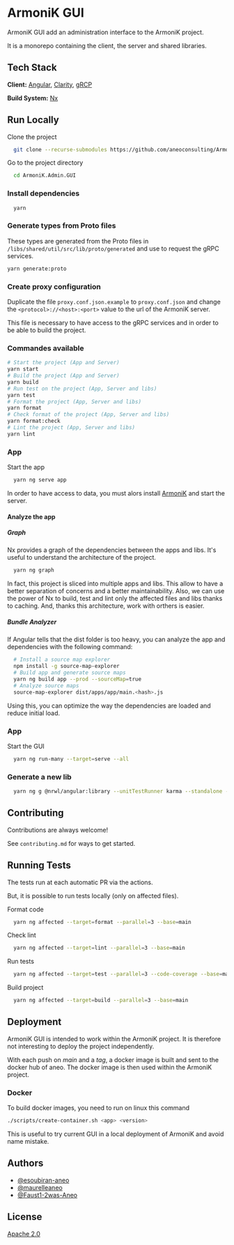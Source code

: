 # ArmoniK GUI

ArmoniK GUI add an administration interface to the ArmoniK project.

It is a monorepo containing the client, the server and shared libraries.

## Tech Stack

**Client:** [Angular](https://angular.io), [Clarity](https://clarity.design/), [gRCP](https://grpc.io/)

**Build System:** [Nx](https://nx.dev/)

## Run Locally

Clone the project

```bash
  git clone --recurse-submodules https://github.com/aneoconsulting/ArmoniK.Admin.GUI
```

Go to the project directory

```bash
  cd ArmoniK.Admin.GUI
```

### Install dependencies

```bash
  yarn
```

### Generate types from Proto files

These types are generated from the Proto files in `/libs/shared/util/src/lib/proto/generated` and use to request the gRPC services.

```sh
yarn generate:proto
```

### Create proxy configuration

Duplicate the file `proxy.conf.json.example` to `proxy.conf.json` and change the `<protocol>://<host>:<port>` value to the url of the ArmoniK server.

This file is necessary to have access to the gRPC services and in order to be able to build the project.

### Commandes available

```sh
# Start the project (App and Server)
yarn start
# Build the project (App and Server)
yarn build
# Run test on the project (App, Server and libs)
yarn test
# Format the project (App, Server and libs)
yarn format
# Check format of the project (App, Server and libs)
yarn format:check
# Lint the project (App, Server and libs)
yarn lint
```

### App

Start the app

```bash
  yarn ng serve app
```

In order to have access to data, you must alors install [ArmoniK](https://github.com/aneoconsulting/ArmoniK) and start the server.

#### Analyze the app

##### Graph

Nx provides a graph of the dependencies between the apps and libs. It's useful to understand the architecture of the project.

```bash
  yarn ng graph
```

In fact, this project is sliced into multiple apps and libs. This allow to have a better separation of concerns and a better maintainability. Also, we can use the power of Nx to build, test and lint only the affected files and libs thanks to caching. And, thanks this architecture, work with orthers is easier.

##### Bundle Analyzer

If Angular tells that the dist folder is too heavy, you can analyze the app and dependencies with the following command:

```bash
  # Install a source map explorer
  npm install -g source-map-explorer
  # Build app and generate source maps
  yarn ng build app --prod --sourceMap=true
  # Analyze source maps
  source-map-explorer dist/apps/app/main.<hash>.js
```

Using this, you can optimize the way the dependencies are loaded and reduce initial load.

### App

Start the GUI

```bash
  yarn ng run-many --target=serve --all
```

### Generate a new lib

```bash
  yarn ng g @nrwl/angular:library --unitTestRunner karma --standalone --directory=<directory-name> --importPath=@armonik.admin.gui/<directory-name>/<lib-name> <lib-name>
```

## Contributing

Contributions are always welcome!

See `contributing.md` for ways to get started.

## Running Tests

The tests run at each automatic PR via the actions.

But, it is possible to run tests locally (only on affected files).

Format code

```bash
  yarn ng affected --target=format --parallel=3 --base=main
```

Check lint

```bash
  yarn ng affected --target=lint --parallel=3 --base=main
```

Run tests

```bash
  yarn ng affected --target=test --parallel=3 --code-coverage --base=main
```

Build project

```bash
  yarn ng affected --target=build --parallel=3 --base=main
```

## Deployment

ArmoniK GUI is intended to work within the ArmoniK project. It is therefore not interesting to deploy the project independently.

With each push on _main_ and a _tag_, a docker image is built and sent to the docker hub of aneo. The docker image is then used within the ArmoniK project.

### Docker

To build docker images, you need to run on linux this command

```sh
./scripts/create-container.sh <app> <version>
```

This is useful to try current GUI in a local deployment of ArmoniK and avoid name mistake.

## Authors

- [@esoubiran-aneo](https://github.com/esoubiran-aneo)
- [@maurelleaneo](https://github.com/maurelleaneo)
- [@Faust1-2was-Aneo](https://github.com/Faust1-2was-Aneo)

## License

[Apache 2.0](https://choosealicense.com/licenses/apache/)
